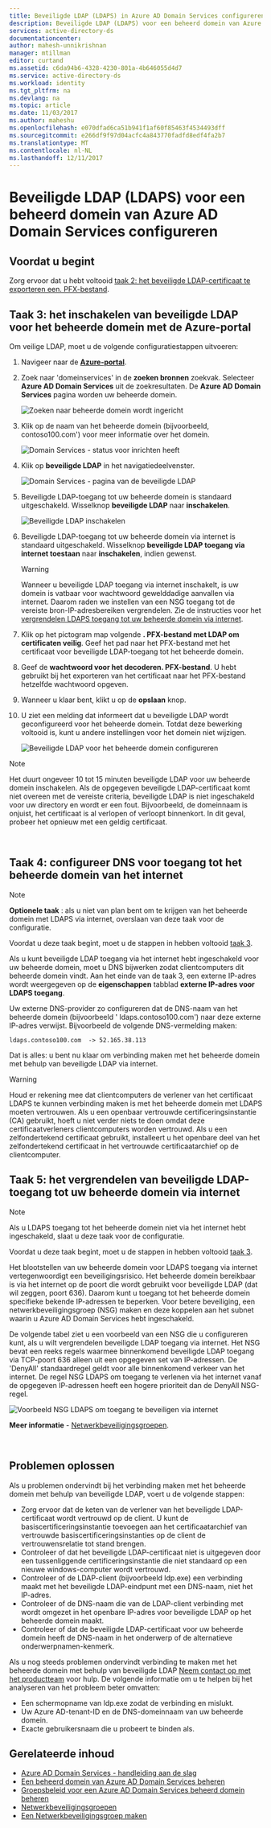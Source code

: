 ```yaml
---
title: Beveiligde LDAP (LDAPS) in Azure AD Domain Services configureren | Microsoft Docs
description: Beveiligde LDAP (LDAPS) voor een beheerd domein van Azure AD Domain Services configureren
services: active-directory-ds
documentationcenter: 
author: mahesh-unnikrishnan
manager: mtillman
editor: curtand
ms.assetid: c6da94b6-4328-4230-801a-4b646055d4d7
ms.service: active-directory-ds
ms.workload: identity
ms.tgt_pltfrm: na
ms.devlang: na
ms.topic: article
ms.date: 11/03/2017
ms.author: maheshu
ms.openlocfilehash: e070dfad6ca51b941f1af60f85463f4534493dff
ms.sourcegitcommit: e266df9f97d04acfc4a843770fadfd8edf4fa2b7
ms.translationtype: MT
ms.contentlocale: nl-NL
ms.lasthandoff: 12/11/2017
---
```

# <a name="configure-secure-ldap-ldaps-for-an-azure-ad-domain-services-managed-domain"></a>Beveiligde LDAP (LDAPS) voor een beheerd domein van Azure AD Domain Services configureren

## <a name="before-you-begin"></a>Voordat u begint
Zorg ervoor dat u hebt voltooid [taak 2: het beveiligde LDAP-certificaat te exporteren een. PFX-bestand](active-directory-ds-admin-guide-configure-secure-ldap-export-pfx.md).


## <a name="task-3---enable-secure-ldap-for-the-managed-domain-using-the-azure-portal"></a>Taak 3: het inschakelen van beveiligde LDAP voor het beheerde domein met de Azure-portal
Om veilige LDAP, moet u de volgende configuratiestappen uitvoeren:

1. Navigeer naar de  **[Azure-portal](https://portal.azure.com)**.

2. Zoek naar 'domeinservices' in de **zoeken bronnen** zoekvak. Selecteer **Azure AD Domain Services** uit de zoekresultaten. De **Azure AD Domain Services** pagina worden uw beheerde domein.

    ![Zoeken naar beheerde domein wordt ingericht](./media/getting-started/domain-services-provisioning-state-find-resource.png)

2. Klik op de naam van het beheerde domein (bijvoorbeeld, contoso100.com') voor meer informatie over het domein.

    ![Domain Services - status voor inrichten heeft](./media/getting-started/domain-services-provisioning-state.png)

3. Klik op **beveiligde LDAP** in het navigatiedeelvenster.

    ![Domain Services - pagina van de beveiligde LDAP](./media/active-directory-domain-services-admin-guide/secure-ldap-blade.png)

4. Beveiligde LDAP-toegang tot uw beheerde domein is standaard uitgeschakeld. Wisselknop **beveiligde LDAP** naar **inschakelen**.

    ![Beveiligde LDAP inschakelen](./media/active-directory-domain-services-admin-guide/secure-ldap-blade-configure.png)
5. Beveiligde LDAP-toegang tot uw beheerde domein via internet is standaard uitgeschakeld. Wisselknop **beveiligde LDAP toegang via internet toestaan** naar **inschakelen**, indien gewenst. 

    > [!WARNING]
    > Wanneer u beveiligde LDAP toegang via internet inschakelt, is uw domein is vatbaar voor wachtwoord gewelddadige aanvallen via internet. Daarom raden we instellen van een NSG toegang tot de vereiste bron-IP-adresbereiken vergrendelen. Zie de instructies voor het [vergrendelen LDAPS toegang tot uw beheerde domein via internet](#task-5---lock-down-secure-ldap-access-to-your-managed-domain-over-the-internet).
    >

6. Klik op het pictogram map volgende **. PFX-bestand met LDAP om certificaten veilig**. Geef het pad naar het PFX-bestand met het certificaat voor beveiligde LDAP-toegang tot het beheerde domein.

7. Geef de **wachtwoord voor het decoderen. PFX-bestand**. U hebt gebruikt bij het exporteren van het certificaat naar het PFX-bestand hetzelfde wachtwoord opgeven.

8. Wanneer u klaar bent, klikt u op de **opslaan** knop.

9. U ziet een melding dat informeert dat u beveiligde LDAP wordt geconfigureerd voor het beheerde domein. Totdat deze bewerking voltooid is, kunt u andere instellingen voor het domein niet wijzigen.

    ![Beveiligde LDAP voor het beheerde domein configureren](./media/active-directory-domain-services-admin-guide/secure-ldap-blade-configuring.png)

> [!NOTE]
> Het duurt ongeveer 10 tot 15 minuten beveiligde LDAP voor uw beheerde domein inschakelen. Als de opgegeven beveiligde LDAP-certificaat komt niet overeen met de vereiste criteria, beveiligde LDAP is niet ingeschakeld voor uw directory en wordt er een fout. Bijvoorbeeld, de domeinnaam is onjuist, het certificaat is al verlopen of verloopt binnenkort. In dit geval, probeer het opnieuw met een geldig certificaat.
>
>

<br>

## <a name="task-4---configure-dns-to-access-the-managed-domain-from-the-internet"></a>Taak 4: configureer DNS voor toegang tot het beheerde domein van het internet
> [!NOTE]
> **Optionele taak** : als u niet van plan bent om te krijgen van het beheerde domein met LDAPS via internet, overslaan van deze taak voor de configuratie.
>
>

Voordat u deze taak begint, moet u de stappen in hebben voltooid [taak 3](#task-3---enable-secure-ldap-for-the-managed-domain-using-the-azure-portal-preview).

Als u kunt beveiligde LDAP toegang via het internet hebt ingeschakeld voor uw beheerde domein, moet u DNS bijwerken zodat clientcomputers dit beheerde domein vindt. Aan het einde van de taak 3, een externe IP-adres wordt weergegeven op de **eigenschappen** tabblad **externe IP-adres voor LDAPS toegang**.

Uw externe DNS-provider zo configureren dat de DNS-naam van het beheerde domein (bijvoorbeeld ' ldaps.contoso100.com') naar deze externe IP-adres verwijst. Bijvoorbeeld de volgende DNS-vermelding maken:

    ldaps.contoso100.com  -> 52.165.38.113

Dat is alles: u bent nu klaar om verbinding maken met het beheerde domein met behulp van beveiligde LDAP via internet.

> [!WARNING]
> Houd er rekening mee dat clientcomputers de verlener van het certificaat LDAPS te kunnen verbinding maken is met het beheerde domein met LDAPS moeten vertrouwen. Als u een openbaar vertrouwde certificeringsinstantie (CA) gebruikt, hoeft u niet verder niets te doen omdat deze certificaatverleners clientcomputers worden vertrouwd. Als u een zelfondertekend certificaat gebruikt, installeert u het openbare deel van het zelfondertekend certificaat in het vertrouwde certificaatarchief op de clientcomputer.
>
>


## <a name="task-5---lock-down-secure-ldap-access-to-your-managed-domain-over-the-internet"></a>Taak 5: het vergrendelen van beveiligde LDAP-toegang tot uw beheerde domein via internet
> [!NOTE]
> Als u LDAPS toegang tot het beheerde domein niet via het internet hebt ingeschakeld, slaat u deze taak voor de configuratie.
>
>

Voordat u deze taak begint, moet u de stappen in hebben voltooid [taak 3](#task-3---enable-secure-ldap-for-the-managed-domain-using-the-azure-portal-preview).

Het blootstellen van uw beheerde domein voor LDAPS toegang via internet vertegenwoordigt een beveiligingsrisico. Het beheerde domein bereikbaar is via het internet op de poort die wordt gebruikt voor beveiligde LDAP (dat wil zeggen, poort 636). Daarom kunt u toegang tot het beheerde domein specifieke bekende IP-adressen te beperken. Voor betere beveiliging, een netwerkbeveiligingsgroep (NSG) maken en deze koppelen aan het subnet waarin u Azure AD Domain Services hebt ingeschakeld.

De volgende tabel ziet u een voorbeeld van een NSG die u configureren kunt, als u wilt vergrendelen beveiligde LDAP toegang via internet. Het NSG bevat een reeks regels waarmee binnenkomend beveiligde LDAP toegang via TCP-poort 636 alleen uit een opgegeven set van IP-adressen. De 'DenyAll' standaardregel geldt voor alle binnenkomend verkeer van het internet. De regel NSG LDAPS om toegang te verlenen via het internet vanaf de opgegeven IP-adressen heeft een hogere prioriteit dan de DenyAll NSG-regel.

![Voorbeeld NSG LDAPS om toegang te beveiligen via internet](./media/active-directory-domain-services-admin-guide/secure-ldap-sample-nsg.png)

**Meer informatie** - [Netwerkbeveiligingsgroepen](../virtual-network/virtual-networks-nsg.md).

<br>


## <a name="troubleshooting"></a>Problemen oplossen
Als u problemen ondervindt bij het verbinding maken met het beheerde domein met behulp van beveiligde LDAP, voert u de volgende stappen:
* Zorg ervoor dat de keten van de verlener van het beveiligde LDAP-certificaat wordt vertrouwd op de client. U kunt de basiscertificeringsinstantie toevoegen aan het certificaatarchief van vertrouwde basiscertificeringsinstanties op de client de vertrouwensrelatie tot stand brengen.
* Controleer of dat het beveiligde LDAP-certificaat niet is uitgegeven door een tussenliggende certificeringsinstantie die niet standaard op een nieuwe windows-computer wordt vertrouwd.
* Controleer of de LDAP-client (bijvoorbeeld ldp.exe) een verbinding maakt met het beveiligde LDAP-eindpunt met een DNS-naam, niet het IP-adres.
* Controleer of de DNS-naam die van de LDAP-client verbinding met wordt omgezet in het openbare IP-adres voor beveiligde LDAP op het beheerde domein maakt.
* Controleer of dat de beveiligde LDAP-certificaat voor uw beheerde domein heeft de DNS-naam in het onderwerp of de alternatieve onderwerpnamen-kenmerk.

Als u nog steeds problemen ondervindt verbinding te maken met het beheerde domein met behulp van beveiligde LDAP [Neem contact op met het productteam](active-directory-ds-contact-us.md) voor hulp. De volgende informatie om u te helpen bij het analyseren van het probleem beter omvatten:
* Een schermopname van ldp.exe zodat de verbinding en mislukt.
* Uw Azure AD-tenant-ID en de DNS-domeinnaam van uw beheerde domein.
* Exacte gebruikersnaam die u probeert te binden als.


## <a name="related-content"></a>Gerelateerde inhoud
* [Azure AD Domain Services - handleiding aan de slag](active-directory-ds-getting-started.md)
* [Een beheerd domein van Azure AD Domain Services beheren](active-directory-ds-admin-guide-administer-domain.md)
* [Groepsbeleid voor een Azure AD Domain Services beheerd domein beheren](active-directory-ds-admin-guide-administer-group-policy.md)
* [Netwerkbeveiligingsgroepen](../virtual-network/virtual-networks-nsg.md)
* [Een Netwerkbeveiligingsgroep maken](../virtual-network/virtual-networks-create-nsg-arm-pportal.md)

